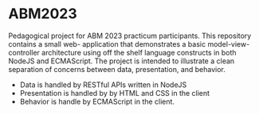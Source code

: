 # ABM2023
Pedagogical project for ABM 2023 practicum participants. This repository contains a small web-
application that demonstrates a basic model-view-controller architecture using off the shelf
language constructs in both NodeJS and ECMAScript. The project is intended to illustrate a
clean separation of concerns between data, presentation, and behavior.
* Data is handled by RESTful APIs written in NodeJS
* Presentation is handled by by HTML and CSS in the client
* Behavior is handle by ECMAScript in the client.
